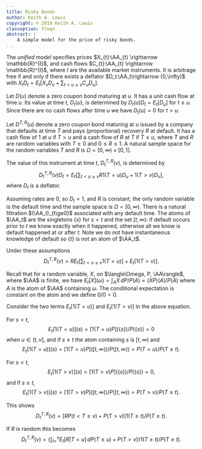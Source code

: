 ```yaml
---
title: Risky Bonds
author: Keith A. Lewis
copyright: © 2019 Keith A. Lewis
classoption: fleqn
abstract: |
	A simple model for the price of risky bonds.
...
```


The _unified model_ specifies prices
$X_{t}:\AA_{t} \rightarrow \mathbb{R}^{I}$, and cash flows
$C_{t}:\AA_{t} \rightarrow \mathbb{R}^{I}$, where $I$ are the
available market instruments. It is arbitrage free if and
only if there exists a deflator $D_t:\AA_t\rightarrow (0,\infty)$
with $X_tD_t = E_t[X_vD_v + \sum_{t < u \le v} C_uD_u]$.

Let $D(u)$ denote a zero coupon bond maturing at $u$. It has a unit cash
flow at time $u$. Its value at time $t$, $D_t(u)$, is determined by 
$D_t(u)D_t = E_t[D_u]$ for $t\le u$. Since there are no cash flows
after time $u$ we have $D_t(u) = 0$ for $t > u$.

Let $D^{T,R}(u)$ denote a zero coupon bond
maturing at $u$ issued by a company that defaults at time $T$ and pays
(proportional) recovery $R$ at default.  It has a cash flow of $1$ at $u$
if $T > u$ and a cash flow of $R$ at $T$ if $T\le u$, where $T$ and $R$
are random variables with $T\ge 0$ and $0\le R\le 1$.
A natural sample space for the random variables $T$ and $R$ is
$\Omega = [0,\infty)\times [0,1]$.

The value of this instrument at time $t$, $D_t^{T,R}(v)$, is determined by
$$
	D_t^{T,R}(v)D_t = E_t\bigl[\sum_{t<u\le v} R1(T = u)D_u + 1(T > v)D_v\bigr],
$$
where $D_t$ is a deflator.

Assuming rates are 0, so $D_t = 1$, and $R$ is constant, the only
random variable is the default time and the sample space is $\Omega =
[0,\infty)$.  There is a natural filtration $(\AA_t)_{t\ge0}$ associated
with any default time.  The atoms of $\AA_t$ are the singletons $\{s\}$
for $s < t$ and the set $[t,\infty)$: if default occurs prior to $t$ we
know exactly when it happened, otherwise all we know is default happened
at or after $t$. Note we do not have instantaneous knowledge of default
so $\{t\}$ is not an atom of $\AA_t$.

Under these assumptions
$$
	D_t^{T,R}(v) = R E_t[\sum_{t< u \le v} 1(T = u)] + E_t[1(T > v)].
$$

Recall that for a random variable, $X$, on $\langle\Omega, P, \AA\rangle$,
where $\AA$ is finite, we have $E_t[X](\omega) = \int_A X\,dP/P(A) =
(XP)(A)/P(A)$ where $A$ is the atom of $\AA$ containing $\omega$. The
conditional expectation is constant on the atom and we define $0/0 = 0$.

Consider the two terms $E_t[1(T=u)]$ and $E_t[1(T > v)]$ in the above equation.

For  $s < t$,
$$
E_t[1(T = u)](s) = [1(T = u) P](\{s\})/P(\{s\}) = 0
$$
when $u \in (t, v]$,
and if $s\ge t$ the atom containing $s$ is $[t,\infty)$ and
$$
E_t[1(T = u)](s) = [1(T = u) P]([t,\infty))/P([t,\infty)) = P(T = u)/P(T \ge t).
$$

For  $s < t$,
$$
E_t[1(T > v)](s) = [1(T > v) P](\{s\})/P(\{s\}) = 0,
$$
and if $s\ge t$,
$$
E_t[1(T > v)](s) = [1(T > v)P]([t,\infty))/P([t,\infty)) = P(T > v)/P(T\ge t).
$$

This shows
$$
D_t^{T,R}(v) = [R P(t < T \le v) + P(T > v)]1(T \ge t)/P(T\ge t).
$$

If $R$ is random this becomes
$$
D_t^{T,R}(v) = \bigl\{\int_{t+}^v E_t[R|T=u]\,dP(T\le u) + P(T > v)\bigl\}1(T \ge t)/P(T\ge t).
$$
